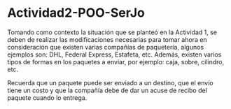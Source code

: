 # Actividad2-POO-SerJo

Tomando como contexto la situación que se planteó en la Actividad 1, se deben de realizar las modificaciones necesarias para tomar ahora en consideración que existen varias compañías de paquetería, algunos ejemplos son: DHL, Federal Express, Estafeta, etc. Además, existen varios tipos de formas en los paquetes a enviar, por ejemplo: caja, sobre, cilindro, etc.

Recuerda que un paquete puede ser enviado a un destino, que el envío tiene un costo y que la compañía debe de dar un acuse de recibo del paquete cuando lo entrega.
